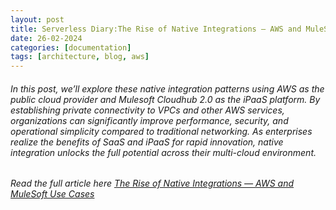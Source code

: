 ```yaml
---
layout: post
title: Serverless Diary:The Rise of Native Integrations — AWS and MuleSoft Use Cases
date: 26-02-2024
categories: [documentation]
tags: [architecture, blog, aws]
---
```


###### In this post, we’ll explore these native integration patterns using AWS as the public cloud provider and Mulesoft Cloudhub 2.0 as the iPaaS platform. By establishing private connectivity to VPCs and other AWS services, organizations can significantly improve performance, security, and operational simplicity compared to traditional networking. As enterprises realize the benefits of SaaS and iPaaS for rapid innovation, native integration unlocks the full potential across their multi-cloud environment.

###### Read the full article here [The Rise of Native Integrations — AWS and MuleSoft Use Cases](https://kothiyal-anuj.medium.com/serverless-diary-the-rise-of-native-integrations-aws-and-mulesoft-use-cases-87304c42fbc5)



